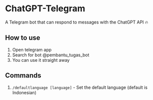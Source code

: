 # ChatGPT-Telegram

A Telegram bot that can respond to messages with the ChatGPT API 🔥


## How to use

1. Open telegram app
2. Search for bot @pembantu_tugas_bot
3. You can use it straight away

## Commands

1. `/defaultlanguage [language]` - Set the default language (default is Indonesian)
